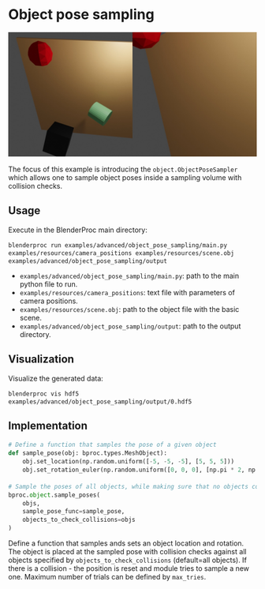 # Object pose sampling

![](../../../images/object_pose_sampling_rendering.jpg)

The focus of this example is introducing the `object.ObjectPoseSampler` which allows one to sample object poses inside a sampling volume with collision checks.

## Usage

Execute in the BlenderProc main directory:

```
blenderproc run examples/advanced/object_pose_sampling/main.py examples/resources/camera_positions examples/resources/scene.obj examples/advanced/object_pose_sampling/output
``` 

* `examples/advanced/object_pose_sampling/main.py`: path to the main python file to run.
* `examples/resources/camera_positions`: text file with parameters of camera positions.
* `examples/resources/scene.obj`: path to the object file with the basic scene.
* `examples/advanced/object_pose_sampling/output`: path to the output directory.

## Visualization

Visualize the generated data:

```
blenderproc vis hdf5 examples/advanced/object_pose_sampling/output/0.hdf5
```

## Implementation

```python
# Define a function that samples the pose of a given object
def sample_pose(obj: bproc.types.MeshObject):
    obj.set_location(np.random.uniform([-5, -5, -5], [5, 5, 5]))
    obj.set_rotation_euler(np.random.uniform([0, 0, 0], [np.pi * 2, np.pi * 2, np.pi * 2]))

# Sample the poses of all objects, while making sure that no objects collide with each other.
bproc.object.sample_poses(
    objs,
    sample_pose_func=sample_pose,
    objects_to_check_collisions=objs
)
```
Define a function that samples ands sets an object location and rotation. The object is placed at the sampled pose with collision checks against all objects specified by `objects_to_check_collisions` (default=all objects). If there is a collision - the position is reset and module tries to sample a new one. Maximum number of trials can be defined by `max_tries`.
